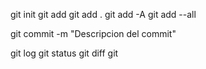 git init
git add <nombre del archivo>
git add .
git add -A
git add --all

git commit -m "Descripcion del commit"

git log
git status
git diff
git 